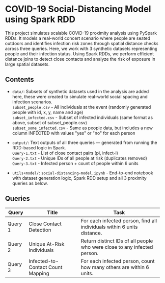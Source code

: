 # COVID-19 Social-Distancing Model using Spark RDD

This project simulates scalable COVID-19 proximity analysis using PySpark RDDs. It models a real-world concert scenario where people are seated outdoors and identifies infection risk zones through spatial distance checks across three queries. Here, we work with 3 synthetic datasets representing people and their infection status. Using Spark RDDs, we perform efficient distance joins to detect close contacts and analyze the risk of exposure in large spatial datasets.

## Contents  

- `data/`: Subsets of synthetic datasets used in the analysis are added here, these were created to simulate real-world social spacing and infection scenarios.  
`subset_people.csv` - All individuals at the event (randomly generated people with id, x, y, name and age)  
`subset_infected.csv` - Subset of infected individuals (same format as above, subset of subset_people.csv)  
`subset_some_infected.csv` - Same as people data, but includes a new column INFECTED with values "yes" or "no" for each person  

- `output/`: Text outputs of all three queries — generated from running the RDD-based logic in Spark.  
`Query-1.txt` - List of close contact pairs (pi, infect-i)  
`Query-2.txt` - Unique IDs of all people at risk (duplicates removed)  
`Query-3.txt` - Infected person + count of people within 6 units  

- `utils+model/`: `social-distancing-model.ipynb` - End-to-end notebook with dataset generation logic, Spark RDD setup and all 3 proximity queries as below.

## Queries

| **Query** | **Title**                         | **Task**                                                                 |
| --------- | --------------------------------- | ------------------------------------------------------------------------ |
| Query 1   | Close Contact Detection           | For each infected person, find all individuals within 6 units distance.  |
| Query 2   | Unique At-Risk Individuals        | Return distinct IDs of all people who were close to any infected person. |
| Query 3   | Infected-to-Contact Count Mapping | For each infected person, count how many others are within 6 units.      |  
